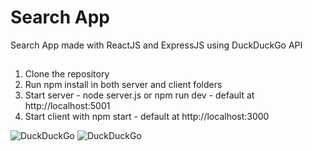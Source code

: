 # Search App
Search App made with ReactJS and ExpressJS using DuckDuckGo API

##
1. Clone the repository
2. Run npm install in both server and client folders
3. Start server - node server.js or npm run dev - default at http://localhost:5001
4. Start client with npm start - default at http://localhost:3000



 
![DuckDuckGo](https://media.giphy.com/media/l24dpknkIAY00lkcyv/giphy.gif) 
![DuckDuckGo](https://media.giphy.com/media/fxTpPIf3H3pcpaixVq/giphy.gif)
